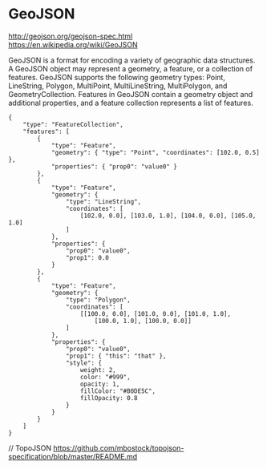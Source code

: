 # GeoJSON
http://geojson.org/geojson-spec.html
https://en.wikipedia.org/wiki/GeoJSON

GeoJSON is a format for encoding a variety of geographic data structures. A GeoJSON object may represent a geometry, a feature, or a collection of features. GeoJSON supports the following geometry types: Point, LineString, Polygon, MultiPoint, MultiLineString, MultiPolygon, and GeometryCollection. Features in GeoJSON contain a geometry object and additional properties, and a feature collection represents a list of features.

```
{
    "type": "FeatureCollection",
    "features": [
        {
            "type": "Feature",
            "geometry": { "type": "Point", "coordinates": [102.0, 0.5] },
            "properties": { "prop0": "value0" }
        },
        {
            "type": "Feature",
            "geometry": {
                "type": "LineString",
                "coordinates": [
                    [102.0, 0.0], [103.0, 1.0], [104.0, 0.0], [105.0, 1.0]
                ]
            },
            "properties": {
                "prop0": "value0",
                "prop1": 0.0
            }
        },
        {
            "type": "Feature",
            "geometry": {
                "type": "Polygon",
                "coordinates": [
                    [[100.0, 0.0], [101.0, 0.0], [101.0, 1.0],
                        [100.0, 1.0], [100.0, 0.0]]
                ]
            },
            "properties": {
                "prop0": "value0",
                "prop1": { "this": "that" },
                "style": {
                    weight: 2,
                    color: "#999",
                    opacity: 1,
                    fillColor: "#B0DE5C",
                    fillOpacity: 0.8
                }
            }
        }
    ]
}
```

// TopoJSON
https://github.com/mbostock/topojson-specification/blob/master/README.md
